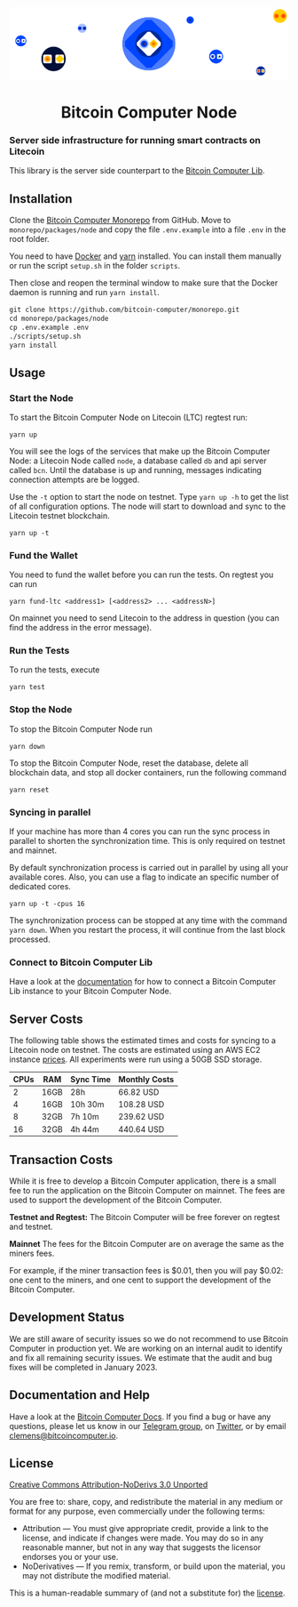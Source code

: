 <div align="center">

  <img src="imgs/banner@1x.png" alt="bitcoin-computer-logo" border="0" style="max-height: 180px"/>

  <p>
    <h1><b>Bitcoin Computer Node</b></h1>
  </p>
</div>

<h3><b>Server side infrastructure for running smart contracts on Litecoin</b></h3>

This library is the server side counterpart to the [Bitcoin Computer Lib](https://github.com/bitcoin-computer/monorepo/tree/main/packages/lib).

## Installation

Clone the [Bitcoin Computer Monorepo](https://github.com/bitcoin-computer/monorepo.git) from GitHub. Move to ```monorepo/packages/node``` and copy the file ``.env.example`` into a file ``.env`` in the root folder.

You need to have [Docker](https://www.docker.com/) and [yarn](https://yarnpkg.com/) installed. You can install them manually or run the script ``setup.sh`` in the folder ``scripts``.

Then close and reopen the terminal window to make sure that the Docker daemon is running and run ``yarn install``.

```shell
git clone https://github.com/bitcoin-computer/monorepo.git
cd monorepo/packages/node
cp .env.example .env
./scripts/setup.sh
yarn install
```

## Usage

### Start the Node
To start the Bitcoin Computer Node on Litecoin (LTC) regtest run:

```shell
yarn up
```

You will see the logs of the services that make up the Bitcoin Computer Node: a Litecoin Node called ``node``, a database called ``db`` and api server called ``bcn``. Until the database is up and running, messages indicating connection attempts are be logged.

Use the ``-t`` option to start the node on testnet. Type ``yarn up -h`` to get the list of all configuration options. The node will start to download and sync to the Litecoin testnet blockchain.

```shell
yarn up -t
```

### Fund the Wallet

You need to fund the wallet before you can run the tests. On regtest you can run

```shell
yarn fund-ltc <address1> [<address2> ... <addressN>]
```
On mainnet you need to send Litecoin to the address in question (you can find the address in the error message).

### Run the Tests

To run the tests, execute

```shell
yarn test
```
### Stop the Node

To stop the Bitcoin Computer Node run

```shell
yarn down
```

To stop the Bitcoin Computer Node, reset the database, delete all blockchain data, and stop all docker containers, run the following command

```shell
yarn reset
```


### Syncing in parallel

If your machine has more than 4 cores you can run the sync process in parallel to shorten the synchronization time. This is only required on testnet and mainnet.

By default synchronization process is carried out in parallel by using all your available cores. Also, you can use a flag to indicate an specific number of dedicated cores.

```shell
yarn up -t -cpus 16
```

The synchronization process can be stopped at any time with the command ```yarn down```. When you restart the process, it will continue from the last block processed.

### Connect to Bitcoin Computer Lib

Have a look at the [documentation](https://docs.bitcoincomputer.io/library/api/) for how to connect a Bitcoin Computer Lib instance to your Bitcoin Computer Node.

## Server Costs

The following table shows the estimated times and costs for syncing to a Litecoin node on testnet. The costs are estimated using an AWS EC2 instance [prices](https://aws.amazon.com/ec2/pricing/on-demand/). All experiments were run using a 50GB SSD storage.


| CPUs | RAM  | Sync Time | Monthly Costs  |
|------|------|-----------|----------------|
| 2    | 16GB | 28h       | 66.82 USD      |
| 4    | 16GB | 10h 30m   | 108.28 USD     |
| 8    | 32GB | 7h 10m    | 239.62 USD     |
| 16   | 32GB | 4h 44m    | 440.64 USD     |

## Transaction Costs

While it is free to develop a Bitcoin Computer application, there is a small fee to run the application on the Bitcoin Computer on mainnet. The fees are used to support the development of the Bitcoin Computer.

**Testnet and Regtest:** The Bitcoin Computer will be free forever on regtest and testnet.

**Mainnet** The fees for the Bitcoin Computer are on average the same as the miners fees.

For example, if the miner transaction fees is $0.01, then you will pay $0.02: one cent to the miners, and one cent to support the development of the Bitcoin Computer.

## Development Status

We are still aware of security issues so we do not recommend to use Bitcoin Computer in production yet. We are working on an internal audit to identify and fix all remaining security issues. We estimate that the audit and bug fixes will be completed in January 2023.

## Documentation and Help

Have a look at the [Bitcoin Computer Docs](https://bitcoin-computer.gitbook.io/docs/). If you find a bug or have any questions, please let us know in our <a href="https://t.me/thebitcoincomputer">Telegram group</a>, on <a href="https://twitter.com/TheBitcoinToken">Twitter</a>, or by email clemens@bitcoincomputer.io.

## License

[Creative Commons Attribution-NoDerivs 3.0 Unported](https://creativecommons.org/licenses/by-nd/3.0/)

You are free to: share, copy, and redistribute the material in any medium or format for any purpose, even commercially under the following terms:

* Attribution — You must give appropriate credit, provide a link to the license, and indicate if changes were made. You may do so in any reasonable manner, but not in any way that suggests the licensor endorses you or your use.
* NoDerivatives — If you remix, transform, or build upon the material, you may not distribute the modified material.

This is a human-readable summary of (and not a substitute for) the [license](https://creativecommons.org/licenses/by-nd/3.0/legalcode).
